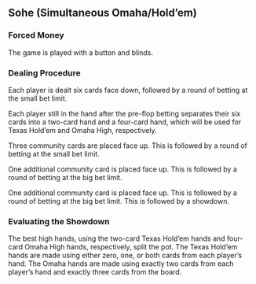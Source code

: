 Sohe (Simultaneous Omaha/Hold’em)
-----------------------------------

### Forced Money

The game is played with a button and blinds.


### Dealing Procedure

Each player is dealt six cards face down, followed by a round of betting at the
small bet limit.

Each player still in the hand after the pre-flop betting separates their six cards
into a two-card hand and a four-card hand, which will be used for Texas Hold’em
and Omaha High, respectively.

Three community cards are placed face up. This is followed by a round of betting
at the small bet limit.

One additional community card is placed face up. This is followed by a round of
betting at the big bet limit.

One additional community card is placed face up. This is followed by a round of
betting at the big bet limit. This is followed by a showdown.

### Evaluating the Showdown

The best high hands, using the two-card Texas Hold’em hands and four-card Omaha
High hands, respectively, split the pot. The Texas Hold’em hands are made using
either zero, one, or both cards from each player’s hand. The Omaha hands are
made using exactly two cards from each player’s hand and exactly three cards
from the board.

